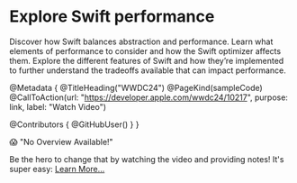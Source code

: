 # Explore Swift performance

Discover how Swift balances abstraction and performance. Learn what elements of performance to consider and how the Swift optimizer affects them. Explore the different features of Swift and how they’re implemented to further understand the tradeoffs available that can impact performance.

@Metadata {
   @TitleHeading("WWDC24")
   @PageKind(sampleCode)
   @CallToAction(url: "https://developer.apple.com/wwdc24/10217", purpose: link, label: "Watch Video")

   @Contributors {
      @GitHubUser(<replace this with your GitHub handle>)
   }
}

😱 "No Overview Available!"

Be the hero to change that by watching the video and providing notes! It's super easy:
 [Learn More…](https://wwdcnotes.com/documentation/wwdcnotes/contributing)
